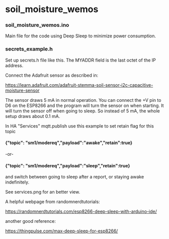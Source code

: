# soil_moisture_wemos

### soil_moisture_wemos.ino

   Main file for the code using Deep Sleep to minimize power consumption.
   
### secrets_example.h
 
   Set up secrets.h file like this.  The MYADDR field is the last octet of the IP address.
   
Connect the Adafruit sensor as described in:

https://learn.adafruit.com/adafruit-stemma-soil-sensor-i2c-capacitive-moisture-sensor

   The sensor draws 5 mA in normal operation.  You can connect the +V pin to D6 on the ESP8266 and the program will turn the sensor on when starting.  It will turn the sensor off when going to sleep.  So instead of 5 mA, the whole setup draws about 0.1 mA.

   In HA "Services" mqtt.publish use this example to set retain flag for this topic

#### {"topic": "sm1/modereq","payload":"awake","retain":true}
 -or-
#### {"topic": "sm1/modereq","payload":"sleep","retain":true}

 
 and switch between going to sleep after a report, or staying 
 awake indefinitely.
 
 See services.png for an better view.
 
   A helpful webpage from randomnerdtutorials:

https://randomnerdtutorials.com/esp8266-deep-sleep-with-arduino-ide/

another good reference:

https://thingpulse.com/max-deep-sleep-for-esp8266/

